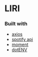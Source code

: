 # LIRI


### Built with 


- [axios](https://www.npmjs.com/package/axios)
- [spotify api](https://www.npmjs.com/package/node-spotify-api)
- [moment](https://www.npmjs.com/package/moment)
- [dotENV](https://www.npmjs.com/package/dotenv)
